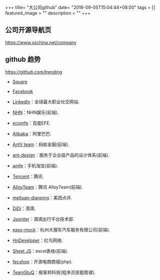 +++
title= "大公司github"
date= "2018-09-05T15:04:44+08:00"
tags = []
featured_image = ""
description = ""
+++

## 公司开源导航页
https://www.oschina.net/company
## github 趋势
https://github.com/trending

- [Square](https://github.com/square)
- [Facebook](https://github.com/facebook)
- [LinkedIn](https://github.com/linkedin)：全球最大职业社交网站.
- [NHN](https://github.com/nhnent)：NHN娱乐(前端).

- [ecomfe](https://github.com/ecomfe)：百度EFE.
- [Alibaba](https://github.com/alibaba)：阿里巴巴.
- [AntV team](https://github.com/antvis)：蚂蚁金服(前端).
- [ant-design](https://github.com/ant-design)：服务于企业级产品的设计体系(前端).
- [amfe](https://github.com/amfe)：手机淘宝(前端).
- [Tencent](https://github.com/Tencent)：腾讯.
- [AlloyTeam](https://github.com/AlloyTeam)：腾讯 AlloyTeam(前端).
- [meituan-dianping](https://github.com/meituan-dianping)：美团点评.
- [DiDi](https://github.com/didi)：滴滴.
- [Jsoniter](https://github.com/json-iterator)：滴滴出行平台技术部.
- [easy-mock](https://github.com/easy-mock)：杭州大搜车汽车服务有限公司(前端).
- [HnDeveloper](https://github.com/hndeveloper)：红鸟网络.
- [Sheet JS](https://github.com/SheetJS)：excel表格(前端).
- [fecshop](https://github.com/fecshop)：开源电商商城(php).
- [TeamStuQ](https://github.com/TeamStuQ)：极客邦科技(程序员技能图谱).


